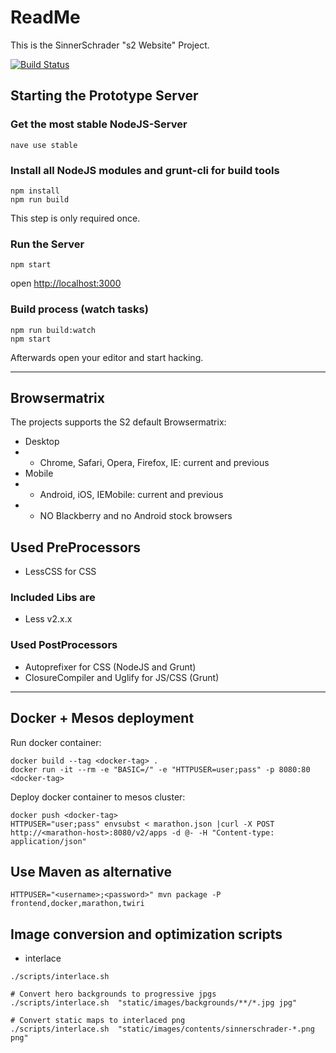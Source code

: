 # ReadMe

This is the SinnerSchrader "s2 Website" Project.

[![Build Status](https://travis-ci.org/sinnerschrader/sinnerschrader-website.svg?branch=master)](https://travis-ci.org/sinnerschrader/sinnerschrader-website)

## Starting the Prototype Server

### Get the most stable NodeJS-Server

```shell
nave use stable
```

### Install all NodeJS modules and grunt-cli for build tools

```shell
npm install
npm run build
```

This step is only required once.

### Run the Server

```shell
npm start
```

open [http://localhost:3000]()

### Build process (watch tasks)

```shell
npm run build:watch
npm start
```

Afterwards open your editor and start hacking.

------------------------------------------------------------------

## Browsermatrix

The projects supports the S2 default Browsermatrix:

* Desktop
* - Chrome, Safari, Opera, Firefox, IE: current and previous
* Mobile
* - Android, iOS, IEMobile: current and previous
* - NO Blackberry and no Android stock browsers

## Used PreProcessors

* LessCSS for CSS

### Included Libs are

* Less v2.x.x

### Used PostProcessors

* Autoprefixer for CSS (NodeJS and Grunt)
* ClosureCompiler and Uglify for JS/CSS (Grunt)

------------------------------------------------------------------

## Docker + Mesos deployment

Run docker container:

```shell
docker build --tag <docker-tag> .
docker run -it --rm -e "BASIC=/" -e "HTTPUSER=user;pass" -p 8080:80 <docker-tag>
```

Deploy docker container to mesos cluster:

```shell
docker push <docker-tag>
HTTPUSER="user;pass" envsubst < marathon.json |curl -X POST http://<marathon-host>:8080/v2/apps -d @- -H "Content-type: application/json"
```

## Use Maven as alternative

```shell
HTTPUSER="<username>;<password>" mvn package -P frontend,docker,marathon,twiri
```

## Image conversion and optimization scripts

* interlace

```shell
./scripts/interlace.sh

# Convert hero backgrounds to progressive jpgs
./scripts/interlace.sh  "static/images/backgrounds/**/*.jpg jpg"

# Convert static maps to interlaced png
./scripts/interlace.sh  "static/images/contents/sinnerschrader-*.png png"
```
